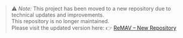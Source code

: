 > ⚠ *Note:* This project has been moved to a new repository due to technical updates and improvements.  
> This repository is no longer maintained.  
> Please visit the updated version here: 👉 [ReMAV – New Repository](https://github.com/tani-rahman/ReMav-client)
